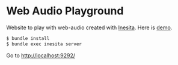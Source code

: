 # Web Audio Playground

Website to play with web-audio created with [Inesita](https://inesita.github.io).
Here is [demo](http://inesita-web-audio.netlify.com/).

```sh
$ bundle install
$ bundle exec inesita server
```

Go to [http://localhost:9292/](http://localhost:9292/)
